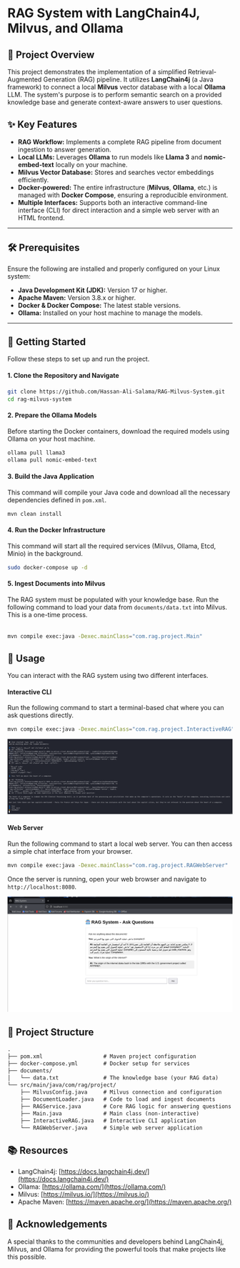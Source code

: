 # RAG System with LangChain4J, Milvus, and Ollama

## 🚀 Project Overview

This project demonstrates the implementation of a simplified Retrieval-Augmented Generation (RAG) pipeline. It utilizes **LangChain4j** (a Java framework) to connect a local **Milvus** vector database with a local **Ollama** LLM. The system's purpose is to perform semantic search on a provided knowledge base and generate context-aware answers to user questions.

## ✨ Key Features

*   **RAG Workflow:** Implements a complete RAG pipeline from document ingestion to answer generation.
*   **Local LLMs:** Leverages **Ollama** to run models like **Llama 3** and **nomic-embed-text** locally on your machine.
*   **Milvus Vector Database:** Stores and searches vector embeddings efficiently.
*   **Docker-powered:** The entire infrastructure (**Milvus**, **Ollama**, etc.) is managed with **Docker Compose**, ensuring a reproducible environment.
*   **Multiple Interfaces:** Supports both an interactive command-line interface (CLI) for direct interaction and a simple web server with an HTML frontend.

---

## 🛠️ Prerequisites

Ensure the following are installed and properly configured on your Linux system:

*   **Java Development Kit (JDK):** Version 17 or higher.
*   **Apache Maven:** Version 3.8.x or higher.
*   **Docker & Docker Compose:** The latest stable versions.
*   **Ollama:** Installed on your host machine to manage the models.

---

## 🚀 Getting Started

Follow these steps to set up and run the project.

#### **1. Clone the Repository and Navigate**

```bash
git clone https://github.com/Hassan-Ali-Salama/RAG-Milvus-System.git
cd rag-milvus-system
```

#### **2. Prepare the Ollama Models**

Before starting the Docker containers, download the required models using Ollama on your host machine.

```bash
ollama pull llama3
ollama pull nomic-embed-text
```

#### **3. Build the Java Application**

This command will compile your Java code and download all the necessary dependencies defined in `pom.xml`.

```bash
mvn clean install
```

#### **4. Run the Docker Infrastructure**

This command will start all the required services (Milvus, Ollama, Etcd, Minio) in the background.

```bash
sudo docker-compose up -d
```

#### **5. Ingest Documents into Milvus**

The RAG system must be populated with your knowledge base. Run the following command to load your data from `documents/data.txt` into Milvus. This is a one-time process.

```bash

mvn compile exec:java -Dexec.mainClass="com.rag.project.Main"

```

## 💬 Usage

You can interact with the RAG system using two different interfaces.

#### **Interactive CLI**

Run the following command to start a terminal-based chat where you can ask questions directly.

```bash
mvn compile exec:java -Dexec.mainClass="com.rag.project.InteractiveRAG"
```

![CLI Screenshot](screenshot/cli_screenshot.png)

#### **Web Server**

Run the following command to start a local web server. You can then access a simple chat interface from your browser.

```bash
mvn compile exec:java -Dexec.mainClass="com.rag.project.RAGWebServer"
```

Once the server is running, open your web browser and navigate to `http://localhost:8080`.

![Web UI Screenshot](screenshot/web_ui_screenshot.png)

## 📂 Project Structure

```
.
├── pom.xml                   # Maven project configuration
├── docker-compose.yml        # Docker setup for services
├── documents/
│   └── data.txt              # The knowledge base (your RAG data)
└── src/main/java/com/rag/project/
    ├── MilvusConfig.java     # Milvus connection and configuration
    ├── DocumentLoader.java   # Code to load and ingest documents
    ├── RAGService.java       # Core RAG logic for answering questions
    ├── Main.java             # Main class (non-interactive)
    ├── InteractiveRAG.java   # Interactive CLI application
    └── RAGWebServer.java     # Simple web server application
```

## 📚 Resources

*   LangChain4j: [https://docs.langchain4j.dev/](https://docs.langchain4j.dev/)
*   Ollama: [https://ollama.com/](https://ollama.com/)
*   Milvus: [https://milvus.io/](https://milvus.io/)
*   Apache Maven: [https://maven.apache.org/](https://maven.apache.org/)

## 👏 Acknowledgements

A special thanks to the communities and developers behind LangChain4j, Milvus, and Ollama for providing the powerful tools that make projects like this possible.

